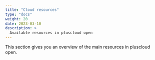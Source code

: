 ```yaml
---
title: "Cloud resources"
type: "docs"
weight: 20
date: 2023-03-10
description: >
  Available resources in pluscloud open
---
```

This section gives you an overview of the main resources in pluscloud open.
